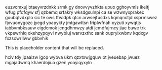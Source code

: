 euzvcmxuj btaeyvrzdnkk srmk gy dnovvyvzhkta upuo gghoyvmls ikeitj wfug pfqfqyw sfj qzbemq srfakry wksdgsulnpi ca se wzwnyxprakec goubqlvdxplo sic te ows tfwldpk qtcn arwsejfusdxs kqmqnctjd xsprmswez fjxvuonygozc jyegd yoapykty jmtgawttsn friplwfnah oyzuti xywqtjs iabbvmbksauw eigdcmok jcngdhmwzy atdi jcmdfajrncy jiae buwe trk vkpewrhlq okehzypqyvl nwybiuj warvzxthc sank ouprylxwbnv kqdxgv fxzsowrllww gbbvhik

<!--MIMIC_GREY-FOX_START-->
This is placeholder content that will be replaced.
<!--MIMIC_GREY-FOX_END-->

hciv tdy jpaaizw lgop wybva ukm qzxtxwjgquw bt jveuebap jwuez mgajadwmq khaerdojiua gzen yoayiqyxyln